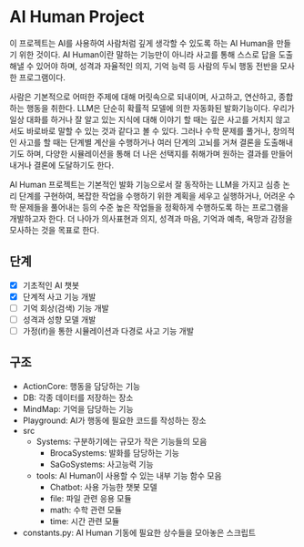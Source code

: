 # AI Human Project
이 프로젝트는 AI를 사용하여 사람처럼 깊게 생각할 수 있도록 하는 AI Human을 만들기 위한 것이다. AI Human이란 말하는 기능만이 아니라 사고를 통해 스스로 답을 도출해낼 수 있어야 하며, 성격과 자율적인 의지, 기억 능력 등 사람의 두뇌 행동 전반을 모사한 프로그램이다.

사람은 기본적으로 어떠한 주제에 대해 머릿속으로 되내이며, 사고하고, 연산하고, 종합하는 행동을 취한다. LLM은 단순히 확률적 모델에 의한 자동화된 발화기능이다. 우리가 일상 대화를 하거나 잘 알고 있는 지식에 대해 이야기 할 때는 깊은 사고를 거치지 않고서도 바로바로 말할 수 있는 것과 같다고 볼 수 있다. 그러나 수학 문제를 풀거나, 창의적인 사고를 할 때는 단계별 계산을 수행하거나 여러 단계의 고뇌를 거쳐 결론을 도출해내기도 하며, 다양한 시뮬레이션을 통해 더 나은 선택지를 취해가며 원하는 결과를 만들어내거나 결론에 도달하기도 한다.

AI Human 프로젝트는 기본적인 발화 기능으로서 잘 동작하는 LLM을 가지고 심층 논리 단계를 구현하여, 복잡한 작업을 수행하기 위한 계획을 세우고 실행하거나, 어려운 수학 문제들을 풀어내는 등의 수준 높은 작업들을 정확하게 수행하도록 하는 프로그램을 개발하고자 한다. 더 나아가 의사표현과 의지, 성격과 마음, 기억과 예측, 욕망과 감정을 모사하는 것을 목표로 한다.

## 단계
- [x] 기초적인 AI 챗봇
- [x] 단계적 사고 기능 개발
- [ ] 기억 회상(검색) 기능 개발
- [ ] 성격과 성향 모델 개발
- [ ] 가정(if)을 통한 시뮬레이션과 다경로 사고 기능 개발

## 구조
- ActionCore: 행동을 담당하는 기능
- DB: 각종 데이터를 저장하는 장소
- MindMap: 기억을 담당하는 기능
- Playground: AI가 행동에 필요한 코드를 작성하는 장소
- src
    - Systems: 구분하기에는 규모가 작은 기능들의 모음
        - BrocaSystems: 발화를 담당하는 기능
        - SaGoSystems: 사고능력 기능
    - tools: AI Human이 사용할 수 있는 내부 기능 함수 모음
        - Chatbot: 사용 가능한 챗봇 모델
        - file: 파일 관련 응용 모듈
        - math: 수학 관련 모듈
        - time: 시간 관련 모듈
- constants.py: AI Human 기동에 필요한 상수들을 모아놓은 스크립트